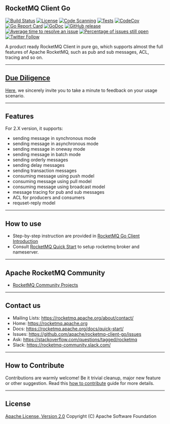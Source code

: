 ## RocketMQ Client Go 
[![Build Status](https://app.travis-ci.com/apache/rocketmq-client-go.svg?branch=master)](https://app.travis-ci.com/apache/rocketmq-client-go) 
[![License](https://img.shields.io/badge/license-Apache%202-4EB1BA.svg)](https://www.apache.org/licenses/LICENSE-2.0.html)
[![Code Scanning](https://github.com/apache/rocketmq-client-go/actions/workflows/codeql-analysis.yml/badge.svg)](https://github.com/apache/rocketmq-client-go/actions/workflows/codeql-analysis.yml)
[![Tests](https://github.com/apache/rocketmq-client-go/actions/workflows/tests.yaml/badge.svg)](https://github.com/apache/rocketmq-client-go/actions/workflows/tests.yaml)
[![CodeCov](https://codecov.io/gh/apache/rocketmq-client-go/branch/master/graph/badge.svg)](https://codecov.io/gh/apache/rocketmq-client-go)
[![Go Report Card](https://goreportcard.com/badge/github.com/apache/rocketmq-client-go)](https://goreportcard.com/report/github.com/apache/rocketmq-client-go)
[![GoDoc](https://img.shields.io/badge/Godoc-reference-blue.svg)](https://godoc.org/github.com/apache/rocketmq-client-go)
[![GitHub release](https://img.shields.io/github/release-date-pre/apache/rocketmq-client-go)](https://github.com/apache/rocketmq-client-go/releases)
[![Average time to resolve an issue](http://isitmaintained.com/badge/resolution/apache/rocketmq-client-go.svg)](http://isitmaintained.com/project/apache/rocketmq-client-go "Average time to resolve an issue")
[![Percentage of issues still open](http://isitmaintained.com/badge/open/apache/rocketmq-client-go.svg)](http://isitmaintained.com/project/apache/rocketmq-client-go "Percentage of issues still open")
[![Twitter Follow](https://img.shields.io/twitter/follow/ApacheRocketMQ?style=social)](https://twitter.com/intent/follow?screen_name=ApacheRocketMQ)

A product ready RocketMQ Client in pure go, which supports almost the full features of Apache RocketMQ, such as pub and sub messages, ACL, tracing and so on.

----------
## [Due Diligence](https://github.com/apache/rocketmq-client-go/issues/423)
[Here](https://github.com/apache/rocketmq-client-go/issues/423), we sincerely invite you to take a minute to feedback on your usage scenario. 

----------
## Features
For 2.X version, it supports:
* sending message in synchronous mode
* sending message in asynchronous mode
* sending message in oneway mode
* sending message in batch mode
* sending orderly messages
* sending delay messages
* sending transaction messages
* consuming message using push model
* consuming message using pull model
* consuming message using broadcast model
* message tracing for pub and sub messages
* ACL for producers and consumers
* requset-reply model

----------
## How to use
* Step-by-step instruction are provided in [RocketMQ Go Client Introduction](docs/Introduction.md)
* Consult [RocketMQ Quick Start](https://rocketmq.apache.org/docs/quick-start/) to setup rocketmq broker and nameserver.

----------
## Apache RocketMQ Community
* [RocketMQ Community Projects](https://github.com/apache/rocketmq-externals)

----------
## Contact us
* Mailing Lists: <https://rocketmq.apache.org/about/contact/>
* Home: <https://rocketmq.apache.org>
* Docs: <https://rocketmq.apache.org/docs/quick-start/>
* Issues: <https://github.com/apache/rocketmq-client-go/issues>
* Ask: <https://stackoverflow.com/questions/tagged/rocketmq>
* Slack: <https://rocketmq-community.slack.com/>
 
---------- 
## How to Contribute
  Contributions are warmly welcome! Be it trivial cleanup, major new feature or other suggestion. Read this [how to contribute](http://rocketmq.apache.org/docs/how-to-contribute/) guide for more details. 
   
   
----------
## License
  [Apache License, Version 2.0](http://www.apache.org/licenses/LICENSE-2.0.html) Copyright (C) Apache Software Foundation
